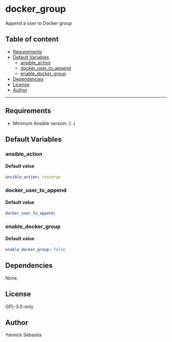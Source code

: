 # docker_group

Append a user to Docker group

## Table of content

- [Requirements](#requirements)
- [Default Variables](#default-variables)
  - [ansible_action](#ansible_action)
  - [docker_user_to_append](#docker_user_to_append)
  - [enable_docker_group](#enable_docker_group)
- [Dependencies](#dependencies)
- [License](#license)
- [Author](#author)

---

## Requirements

- Minimum Ansible version: `2.1`

## Default Variables

### ansible_action

#### Default value

```YAML
ansible_action: converge
```

### docker_user_to_append

#### Default value

```YAML
docker_user_to_append:
```

### enable_docker_group

#### Default value

```YAML
enable_docker_group: false
```

## Dependencies

None.

## License

GPL-3.0-only

## Author

Yannick Sebastia
